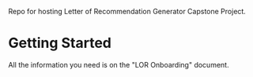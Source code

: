 Repo for hosting Letter of Recommendation Generator Capstone Project.

# Getting Started
All the information you need is on the "LOR Onboarding" document. 
